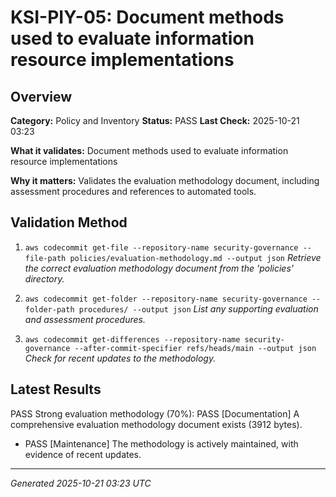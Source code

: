 # KSI-PIY-05: Document methods used to evaluate information resource implementations

## Overview

**Category:** Policy and Inventory
**Status:** PASS
**Last Check:** 2025-10-21 03:23

**What it validates:** Document methods used to evaluate information resource implementations

**Why it matters:** Validates the evaluation methodology document, including assessment procedures and references to automated tools.

## Validation Method

1. `aws codecommit get-file --repository-name security-governance --file-path policies/evaluation-methodology.md --output json`
   *Retrieve the correct evaluation methodology document from the 'policies' directory.*

2. `aws codecommit get-folder --repository-name security-governance --folder-path procedures/ --output json`
   *List any supporting evaluation and assessment procedures.*

3. `aws codecommit get-differences --repository-name security-governance --after-commit-specifier refs/heads/main --output json`
   *Check for recent updates to the methodology.*

## Latest Results

PASS Strong evaluation methodology (70%): PASS [Documentation] A comprehensive evaluation methodology document exists (3912 bytes).
- PASS [Maintenance] The methodology is actively maintained, with evidence of recent updates.

---
*Generated 2025-10-21 03:23 UTC*